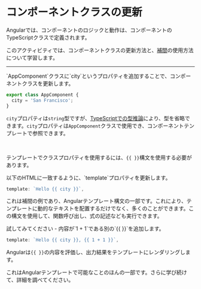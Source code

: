 # コンポーネントクラスの更新

Angularでは、コンポーネントのロジックと動作は、コンポーネントのTypeScriptクラスで定義されます。

このアクティビティでは、コンポーネントクラスの更新方法と、[補間](/guide/templates/interpolation)の使用方法について学習します。

<hr />

<docs-workflow>

<docs-step title="`city`というプロパティを追加">
`AppComponent`クラスに`city`というプロパティを追加することで、コンポーネントクラスを更新します。

```ts
export class AppComponent {
  city = 'San Francisco';
}
```

`city`プロパティは`string`型ですが、[TypeScriptでの型推論](https://www.typescriptlang.org/docs/handbook/type-inference.html)により、型を省略できます。`city`プロパティは`AppComponent`クラスで使用でき、コンポーネントテンプレートで参照できます。

<br>

テンプレートでクラスプロパティを使用するには、`{{ }}`構文を使用する必要があります。
</docs-step>

<docs-step title="コンポーネントテンプレートの更新">
以下のHTMLに一致するように、`template`プロパティを更新します。

```ts
template: `Hello {{ city }}`,
```

これは補間の例であり、Angularテンプレート構文の一部です。これにより、テンプレートに動的なテキストを配置するだけでなく、多くのことができます。この構文を使用して、関数呼び出し、式の記述なども実行できます。
</docs-step>

<docs-step title="補間のさらなる練習">
試してみてください - 内容が`1 + 1`である別の`{{ }}`を追加します。

```ts
template: `Hello {{ city }}, {{ 1 + 1 }}`,
```

Angularは`{{ }}`の内容を評価し、出力結果をテンプレートにレンダリングします。
</docs-step>

</docs-workflow>

これはAngularテンプレートで可能なことのほんの一部です。さらに学び続けて、詳細を調べてください。
